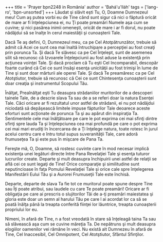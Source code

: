+++
title = 'Prayer bpn2248 in România'
author = 'Bahá'u'lláh'
tags = ['lang-ro', 'bpn-unsorted']
+++
Lăudat şi slăvit eşti Tu, O, Doamne Dumnezeul meu! Cum aş putea vorbi eu de Tine când sunt sigur că nici o făptură oricât de mare ar fi înţelepciunea ei, nu Ţi poate preamări Numele aşa cum se cuvine; şi nici pasărea inimii omeneşti, oricât de mare i ar fi dorul, nu poate nădăjdui să se înalţe în cerul maiestăţii şi cunoaşterii Tale.

Dacă Te aş defini, O, Dumnezeul meu, ca pe Cel Atotpătrunzător, trebuie să admit că Acei ce sunt cea mai înaltă întruchipare a percepţiei au fost creaţi prin porunca Ta. Şi dacă Te slăvesc ca pe Cel Înţelept, sunt de asemenea silit să recunosc că Izvoarele Înţelepciunii au fost aduse la existenţă prin acţiunea voinţei Tale. Şi dacă proclam că Tu eşti Cel Incomparabil, descopăr foarte curând că Cei ce sunt însăşi esenţa unicităţii au fost trimişi în lume de Tine şi sunt doar mărturii ale operei Tale. Şi dacă Te preamăresc ca pe Cel Atotştiutor, trebuie să recunosc că Cei ce sunt Chintesenţa cunoaşterii sunt doar creaţia şi instrumentul Scopului Tău.

Înălţat, Preaînălţat eşti Tu deasupra strădaniilor muritorilor de a descoperi tainele Tale, de a descrie slava Ta sau de a se referi doar la natura Esenţei Tale. Căci oricare ar fi rezultatul unor astfel de strădanii, ei nu pot nădăjdui niciodată să depăşească limitele impuse făpturilor Tale deoarece aceste eforturi sunt acţionate de porunca Ta şi au apărut din inspiraţia Ta. Sentimentele cele mai înălţătoare pe care le pot exprima cei mai sfinţi dintre sfinţi spre lauda Ta şi înţelepciunea cea mai profundă pe care o pot exprima cei mai mari erudiţi în încercarea de a Ţi înţelege natura, toate rotesc în jurul acelui centru care e întru totul supus suveranităţii Tale, care adoră frumuseţea Ta şi este pus în mişcare de Pana Ta.

Fereşte mă, O, Doamne, să rostesc cuvinte care în mod necesar implică existenţa unei legături directe între Pana Revelaţiei Tale şi esenţa tuturor lucrurilor create. Departe şi mult deasupra închipuirii unei astfel de relaţii se află cei ce sunt legaţi de Tine! Orice comparaţie şi similitudine sunt neputincioase în faţa Pomului Revelaţiei Tale şi orice cale spre înţelegerea Manifestării Eului Tău şi a Aurorei Frumuseţii Tale este închisă.

Departe, departe de slava Ta fie tot ce muritorul poate spune despre Tine sau Îţi poate atribui, sau laudele cu care Te poate preamări! Oricare ar fi obligaţia pe care ai prescris o slujitorilor Tăi de a-ţi preamări maiestatea şi gloria este doar un semn al harului Tău pe care l ai acordat lor ca să se poată înălţa până la treapta conferită fiinţei lor lăuntrice, treapta cunoaşterii propriului lor eu.

Nimeni, în afară de Tine, n a fost vreodată în stare să înţeleagă taina Ta sau să slăvească aşa cum se cuvine măreţia Ta. De nepătruns şi mult deasupra elogiilor oamenilor vei rămâne în veci. Nu există alt Dumnezeu în afară de Tine, Cel Inaccesibil, Cel Omnipotent, Cel Atotştiutor, Sfântul Sfinţilor.
